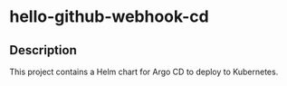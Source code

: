 # hello-github-webhook-cd

## Description

This project contains a Helm chart for Argo CD to deploy to Kubernetes.